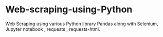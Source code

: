 # Web-scraping-using-Python

Web Scraping using various Python library Pandas along with Selenium, Jupyter notebook , requests , requests-html.
